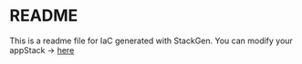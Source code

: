 # README
This is a readme file for IaC generated with StackGen.
You can modify your appStack -> [here](http://main.dev.stackgen.com/appstacks/6eb1336e-8db6-455b-9a75-77d71846904d)
